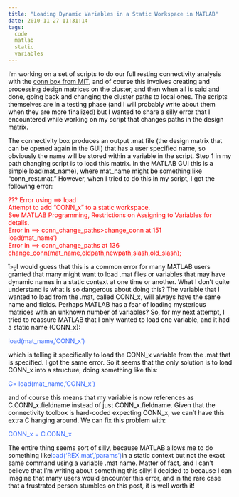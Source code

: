 ```yaml
---
title: "Loading Dynamic Variables in a Static Workspace in MATLAB"
date: 2010-11-27 11:31:14
tags:
  code
  matlab
  static
  variables
---
```



<span style="color: #000000;">I’m working on a set of scripts to do our full resting connectivity analysis with the [conn box from MIT](http://web.mit.edu/swg/software.htm), and of course this involves creating and processing design matrices on the cluster, and then when all is said and done, going back and changing the cluster paths to local ones. The scripts themselves are in a testing phase (and I will probably write about them when they are more finalized) but I wanted to share a silly error that I encountered while working on my script that changes paths in the design matrix.</span>

<span style="color: #000000;">The connectivity box produces an output .mat file (the design matrix that can be opened again in the GUI) that has a user specified name, so obviously the name will be stored within a variable in the script. Step 1 in my path changing script is to load this matrix. In the MATLAB GUI this is a simple load(mat_name), where mat_name might be something like “conn_rest.mat.” However, when I tried to do this in my script, I got the following error:</span>

<span style="color: #ff0000;">??? Error using ==> load</span>  
<span style="color: #ff0000;">Attempt to add “CONN_x” to a static workspace.</span>  
<span style="color: #ff0000;"> See MATLAB Programming, Restrictions on Assigning to Variables for details.</span>  
<span style="color: #ff0000;">Error in ==> conn_change_paths>change_conn at 151</span>  
<span style="color: #ff0000;">load(mat_name’)</span>  
<span style="color: #ff0000;">Error in ==> conn_change_paths at 136</span>  
<span style="color: #ff0000;"> change_conn(mat_name,oldpath,newpath,slash,old_slash);</span>

ï»¿<span style="color: #000000;">I would guess that this is a common error for many MATLAB users granted that many might want to load .mat files or variables that may have dynamic names in a static context at one time or another. What I don’t quite understand is what is so dangerous about doing this? The variable that I wanted to load from the .mat, called CONN_x, will always have the same name and fields. Perhaps MATLAB has a fear of loading mysterious matrices with an unknown number of variables? So, for my next attempt, I tried to reassure MATLAB that I only wanted to load one variable, and it had a static name (CONN_x):</span>

<span style="color: #3366ff;">load(mat_name,’CONN_x’)</span>

<span style="color: #000000;">which is telling it specifically to load the CONN_x variable from the .mat that is specified. I got the same error. So it seems that the only solution is to load CONN_x into a structure, doing something like this:</span>

<span style="color: #3366ff;">C= load(mat_name,’CONN_x’)</span>

<span style="color: #000000;">and of course this means that my variable is now references as C.CONN_x.fieldname instead of just CONN_x.fieldname. Given that the connectivity toolbox is hard-coded expecting CONN_x, we can’t have this extra C hanging around. We can fix this problem with:</span>

<span style="color: #3366ff;">CONN_x = C.CONN_x</span>

<span style="color: #000000;">The entire thing seems sort of silly, because MATLAB allows me to do something like</span><span style="color: #3366ff;">load(‘REX.mat’,’params’)</span><span style="color: #000000;">in a static context but not the exact same command using a variable .mat name. Matter of fact, and I can’t believe that I’m writing about something this silly! I decided to because I can imagine that many users would encounter this error, and in the rare case that a frustrated person stumbles on this post, it is well worth it!</span>


